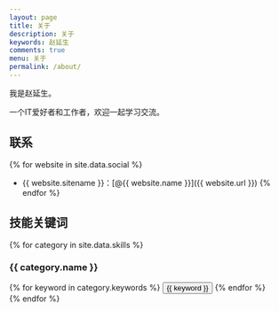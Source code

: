```yaml
---
layout: page
title: 关于
description: 关于
keywords: 赵延生
comments: true
menu: 关于
permalink: /about/
---
```


我是赵延生。

一个IT爱好者和工作者，欢迎一起学习交流。


## 联系

{% for website in site.data.social %}
* {{ website.sitename }}：[@{{ website.name }}]({{ website.url }})
{% endfor %}

## 技能关键词

{% for category in site.data.skills %}
### {{ category.name }}
<div class="btn-inline">
{% for keyword in category.keywords %}
<button class="btn btn-outline" type="button">{{ keyword }}</button>
{% endfor %}
</div>
{% endfor %}
